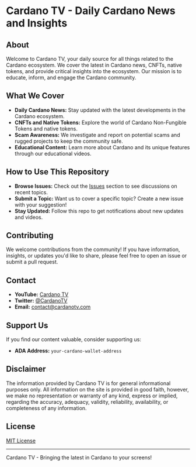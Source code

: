 # Cardano TV - Daily Cardano News and Insights

## About
Welcome to Cardano TV, your daily source for all things related to the Cardano ecosystem. We cover the latest in Cardano news, CNFTs, native tokens, and provide critical insights into the ecosystem. Our mission is to educate, inform, and engage the Cardano community.

## What We Cover
- **Daily Cardano News:** Stay updated with the latest developments in the Cardano ecosystem.
- **CNFTs and Native Tokens:** Explore the world of Cardano Non-Fungible Tokens and native tokens.
- **Scam Awareness:** We investigate and report on potential scams and rugged projects to keep the community safe.
- **Educational Content:** Learn more about Cardano and its unique features through our educational videos.

## How to Use This Repository
- **Browse Issues:** Check out the [Issues](link-to-issues) section to see discussions on recent topics.
- **Submit a Topic:** Want us to cover a specific topic? Create a new issue with your suggestion!
- **Stay Updated:** Follow this repo to get notifications about new updates and videos.

## Contributing
We welcome contributions from the community! If you have information, insights, or updates you'd like to share, please feel free to open an issue or submit a pull request.

## Contact
- **YouTube:** [Cardano TV](your-youtube-channel-link)
- **Twitter:** [@CardanoTV](your-twitter-link)
- **Email:** [contact@cardanotv.com](mailto:contact@cardanotv.com)

## Support Us
If you find our content valuable, consider supporting us:
- **ADA Address:** `your-cardano-wallet-address`

## Disclaimer
The information provided by Cardano TV is for general informational purposes only. All information on the site is provided in good faith, however, we make no representation or warranty of any kind, express or implied, regarding the accuracy, adequacy, validity, reliability, availability, or completeness of any information.

## License
[MIT License](LICENSE.md)

---

Cardano TV - Bringing the latest in Cardano to your screens!
